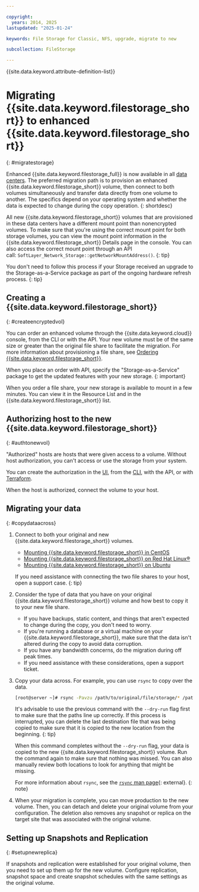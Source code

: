 ```yaml
---

copyright:
  years: 2014, 2025
lastupdated: "2025-01-24"

keywords: File Storage for Classic, NFS, upgrade, migrate to new

subcollection: FileStorage

---
```

{{site.data.keyword.attribute-definition-list}}

# Migrating {{site.data.keyword.filestorage_short}} to enhanced {{site.data.keyword.filestorage_short}}
{: #migratestorage}

Enhanced {{site.data.keyword.filestorage_full}} is now available in all [data centers](/docs/overview?topic=overview-locations#data-centers). The preferred migration path is to provision an enhanced {{site.data.keyword.filestorage_short}} volume, then connect to both volumes simultaneously and transfer data directly from one volume to another. The specifics depend on your operating system and whether the data is expected to change during the copy operation.
{: shortdesc}

All new {{site.data.keyword.filestorage_short}} volumes that are provisioned in these data centers have a different mount point than nonencrypted volumes. To make sure that you're using the correct mount point for both storage volumes, you can view the mount point information in the {{site.data.keyword.filestorage_short}} Details page in the console. You can also access the correct mount point through an API call: `SoftLayer_Network_Storage::getNetworkMountAddress()`.
{: tip}

You don't need to follow this process if your Storage received an upgrade to the Storage-as-a-Service package as part of the ongoing hardware refresh process.
{: tip}

## Creating a {{site.data.keyword.filestorage_short}}
{: #createencryptedvol}

You can order an enhanced volume through the {{site.data.keyword.cloud}} console, from the CLI or with the API. Your new volume must be of the same size or greater than the original file share to facilitate the migration. For more information about provisioning a file share, see [Ordering {{site.data.keyword.filestorage_short}}](/docs/FileStorage?topic=FileStorage-orderingFileStorage).

When you place an order with API, specify the "Storage-as-a-Service" package to get the updated features with your new storage.
{: important}

When you order a file share, your new storage is available to mount in a few minutes. You can view it in the Resource List and in the {{site.data.keyword.filestorage_short}} list.

## Authorizing host to the new {{site.data.keyword.filestorage_short}}
{: #authtonewvol}

"Authorized" hosts are hosts that were given access to a volume. Without host authorization, you can't access or use the storage from your system.

You can create the authorization in the [UI](/docs/FileStorage?topic=FileStorage-managingstorage&interface=ui#authhostUI), from the [CLI](/docs/FileStorage?topic=FileStorage-managingstorage&interface=cli#authhostCLI), with the API, or with [Terraform](/docs/FileStorage?topic=FileStorage-managingstorage&interface=terraform#authhostterraform).

When the host is authorized, connect the volume to your host.

## Migrating your data
{: #copydataacross}

1. Connect to both your original and new {{site.data.keyword.filestorage_short}} volumes.
   - [Mounting {{site.data.keyword.filestorage_short}} in CentOS](/docs/FileStorage?topic=FileStorage-mountingCentOS)
   - [Mounting {{site.data.keyword.filestorage_short}} on Red Hat Linux&reg;](/docs/FileStorage?topic=FileStorage-mountingLinux)
   - [Mounting {{site.data.keyword.filestorage_short}} on Ubuntu](/docs/FileStorage?topic=FileStorage-mountingUbuntu)

    If you need assistance with connecting the two file shares to your host, open a support case.
    {: tip}

2. Consider the type of data that you have on your original {{site.data.keyword.filestorage_short}} volume and how best to copy it to your new file share.
   - If you have backups, static content, and things that aren't expected to change during the copy, you don't need to worry.
   - If you're running a database or a virtual machine on your {{site.data.keyword.filestorage_short}}, make sure that the data isn't altered during the copy to avoid data corruption.
   - If you have any bandwidth concerns, do the migration during off peak times.
   - If you need assistance with these considerations, open a support ticket.

3. Copy your data across. For example, you can use `rsync` to copy over the data.
   ```sh
   [root@server ~]# rsync -Pavzu /path/to/original/file/storage/* /path/to/encrypted/file/storage
   ```

   It's advisable to use the previous command with the `--dry-run` flag first to make sure that the paths line up correctly. If this process is interrupted, you can delete the last destination file that was being copied to make sure that it is copied to the new location from the beginning.
   {: tip}

   When this command completes without the `--dry-run` flag, your data is copied to the new {{site.data.keyword.filestorage_short}} volume. Run the command again to make sure that nothing was missed. You can also manually review both locations to look for anything that might be missing.

   For more information about `rsync`, see the [`rsync` man page](https://linux.die.net/man/1/rsync){: external}.
   {: note}

4. When your migration is complete, you can move production to the new volume. Then, you can detach and delete your original volume from your configuration. The deletion also removes any snapshot or replica on the target site that was associated with the original volume.

## Setting up Snapshots and Replication
{: #setupnewreplica}

If snapshots and replication were established for your original volume, then you need to set up them up for the new volume. Configure replication, snapshot space and create snapshot schedules with the same settings as the original volume.
